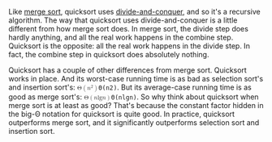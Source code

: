 <p>Like <a href="/merge-sort/">merge sort</a>, quicksort uses <a href="/merge-sort/a/divide-and-conquer-algorithms">divide-and-conquer</a>, and so it's a recursive algorithm. The way that quicksort uses divide-and-conquer is a little different from how merge sort does. In merge sort, the divide step does hardly anything, and all the real work happens in the combine step. Quicksort is the opposite: all the real work happens in the divide step. In fact, the combine step in quicksort does absolutely nothing.</p>

<p>Quicksort has a couple of other differences from merge sort. Quicksort works in place. And its worst-case running time is as bad as selection sort's and insertion sort's: <code class="latex" data-math-formula="\Theta(n^2)" data-math-type="katex"><span class="katex-holder"><span class="katex"><span class="katex-mathml"><math><semantics><mrow><mi mathvariant="normal">Θ</mi><mo>(</mo><msup><mi>n</mi><mn>2</mn></msup><mo>)</mo></mrow><annotation encoding="application/x-tex">\Theta(n^2)</annotation></semantics></math></span><span class="katex-html" aria-hidden="true"><span class="strut" style="height: 0.814108em;"></span><span class="strut bottom" style="height: 1.06411em; vertical-align: -0.25em;"></span><span class="base textstyle uncramped"><span class="mord">Θ</span><span class="mopen">(</span><span class="mord"><span class="mord mathit">n</span><span class="vlist"><span class="" style="top: -0.363em; margin-right: 0.05em;"><span class="fontsize-ensurer reset-size5 size5"><span class="" style="font-size: 0em;">&#8203;</span></span><span class="reset-textstyle scriptstyle uncramped"><span class="mord">2</span></span></span><span class="baseline-fix"><span class="fontsize-ensurer reset-size5 size5"><span class="" style="font-size: 0em;">&#8203;</span></span>&#8203;</span></span></span><span class="mclose">)</span></span></span></span></span><span class="mathjax-holder"></span></code>. But its average-case running time is as good as merge sort's: <code class="latex" data-math-formula="\Theta(n \lg n)" data-math-type="katex"><span class="katex-holder"><span class="katex"><span class="katex-mathml"><math><semantics><mrow><mi mathvariant="normal">Θ</mi><mo>(</mo><mi>n</mi><mi>lg</mi><mi>n</mi><mo>)</mo></mrow><annotation encoding="application/x-tex">\Theta(n \lg n)</annotation></semantics></math></span><span class="katex-html" aria-hidden="true"><span class="strut" style="height: 0.75em;"></span><span class="strut bottom" style="height: 1em; vertical-align: -0.25em;"></span><span class="base textstyle uncramped"><span class="mord">Θ</span><span class="mopen">(</span><span class="mord mathit">n</span><span class="mop">l<span style="margin-right: 0.01389em;">g</span></span><span class="mord mathit">n</span><span class="mclose">)</span></span></span></span></span><span class="mathjax-holder"></span></code>. So why think about quicksort when merge sort is at least as good? That's because the constant factor hidden in the big-Θ notation for quicksort is quite good. In practice, quicksort outperforms merge sort, and it significantly outperforms selection sort and insertion sort.</p>
